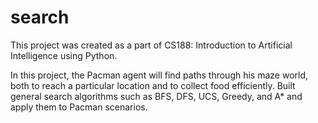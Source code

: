 # search

This project was created as a part of CS188: Introduction to Artificial Intelligence using Python.

In this project, the Pacman agent will find paths through his maze world, both to reach a particular location and to collect food efficiently. Built general search algorithms such as BFS, DFS, UCS, Greedy, and A* and apply them to Pacman scenarios.
